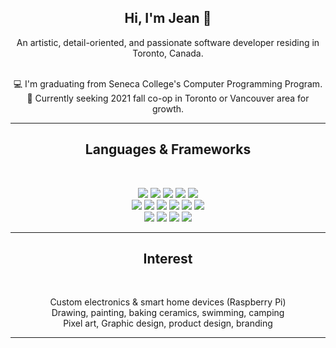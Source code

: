 <h2 align="center">
  Hi, I'm Jean 👋
</h2>

<p align="center">
  An artistic, detail-oriented, and passionate software developer residing in Toronto, Canada.
</p>

<!-- <h5 align="center">
  <code>
    <a href="https://www.linkedin.com/in/jeankangdev" title="linkedin"><img width="22" src="https://github.com/yunakang/yunakang/blob/main/images/linkedin.svg"> LinkedIn</a>
  </code>
  <code>
    <a href="https://www.society6.com/orangesage" title="society6"><img width="22" src="https://github.com/yunakang/yunakang/blob/main/images/society6.svg"> Society6</a>
  </code>
  <code>
    <a href="https://www.instagram.com/jeanjeankang" title="instagram"><img width="22" src="https://github.com/yunakang/yunakang/blob/main/images/instagram.svg"> Instagram</a>
  </code>
</h5> -->

<p align="center">
  <br>
  💻 I'm graduating from Seneca College's Computer Programming Program.
  <br>
  🌱 Currently seeking 2021 fall co-op in Toronto or Vancouver area for growth.
  <br>
</p>

***

<h2 align="center">
  Languages & Frameworks
</h2>

<br>
<p align="center">
  <code><img src="https://img.shields.io/badge/JavaScript-F7DF1E?style=for-the-badge&logo=javascript&logoColor=black"/></code>
  <code><img src="https://img.shields.io/badge/html5%20-%23E34F26.svg?&style=for-the-badge&logo=html5&logoColor=white"/></code>
  <code><img src="https://img.shields.io/badge/css3%20-%231572B6.svg?&style=for-the-badge&logo=css3&logoColor=white"/></code>
  <code><img src="https://img.shields.io/badge/node.js%20-%2343853D.svg?&style=for-the-badge&logo=node.js&logoColor=white"/></code>
  <code><img src="https://img.shields.io/badge/react%20-%2320232a.svg?&style=for-the-badge&logo=react&logoColor=%2361DAFB"/></code>
  <br>
  <code><img src="https://img.shields.io/badge/Vue.js-35495E?style=for-the-badge&logo=vue.js&logoColor=4FC08D"/></code>
  <code><img src="https://img.shields.io/badge/Angular-DD0031?style=for-the-badge&logo=angular&logoColor=white"/></code>
  <code><img src="https://img.shields.io/badge/Sass-CC6699?style=for-the-badge&logo=sass&logoColor=white"/></code>
  <code><img src="https://img.shields.io/badge/C-00599C?style=for-the-badge&logo=c&logoColor=white"/></code>
  <code><img src="https://img.shields.io/badge/C%2B%2B-00599C?style=for-the-badge&logo=c%2B%2B&logoColor=white"/></code>
  <code><img src="https://img.shields.io/badge/mysql-%2300f.svg?&style=for-the-badge&logo=mysql&logoColor=white"/></code>
  <br>
  <code><img src="https://img.shields.io/badge/git%20-%23F05033.svg?&style=for-the-badge&logo=git&logoColor=white"/></code>
  <code><img src="https://img.shields.io/badge/github%20-%23121011.svg?&style=for-the-badge&logo=github&logoColor=white"/></code>
  <code><img src="https://img.shields.io/badge/heroku%20-%23430098.svg?&style=for-the-badge&logo=heroku&logoColor=white"/></code>
  <code><img src="https://img.shields.io/badge/MongoDB-4EA94B?style=for-the-badge&logo=mongodb&logoColor=white"/></code>
</p>


***

<h2 align="center">
  Interest
</h2>

<br>
<p align="center">
  Custom electronics & smart home devices (Raspberry Pi)<br>
  Drawing, painting, baking ceramics, swimming, camping<br>
  Pixel art, Graphic design, product design, branding<br>
</p>

***
